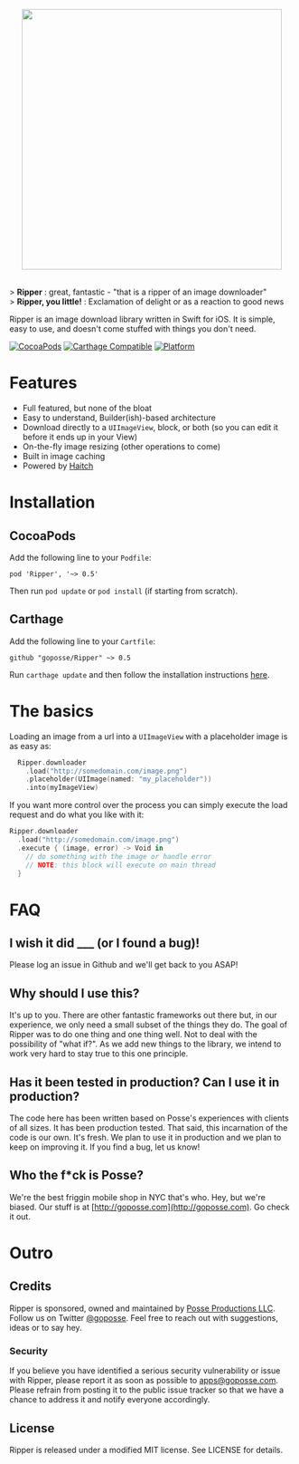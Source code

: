 <p/>
<p align="center">
<img src="https://raw.githubusercontent.com/goposse/ripper/assets/ripper_logo.png" align="center" width="460">
</p>
<br/>
> <b>Ripper</b> : great, fantastic - "that is a ripper of an image downloader"<br/>
> <b>Ripper, you little!</b> : Exclamation of delight or as a reaction to good news<br/>


Ripper is an image download library written in Swift for iOS. It is simple, easy to use, and doesn't come stuffed with things you don't need.

[![CocoaPods](https://img.shields.io/cocoapods/v/Ripper.svg?style=flat-square)](#)
[![Carthage Compatible](https://img.shields.io/badge/Carthage-compatible-4BC51D.svg?style=flat-square)](https://github.com/Carthage/Carthage)
[![Platform](https://img.shields.io/cocoapods/p/Ripper.svg?style=flat-square)](#)


# Features

- Full featured, but none of the bloat
- Easy to understand, Builder(ish)-based architecture
- Download directly to a `UIImageView`, block, or both (so you can edit it before it ends up in your View)
- On-the-fly image resizing (other operations to come)
- Built in image caching
- Powered by [Haitch](http://github.com/goposse/haitch)


# Installation

## CocoaPods

Add the following line to your `Podfile`:

`pod 'Ripper', '~> 0.5'`

Then run `pod update` or `pod install` (if starting from scratch).

## Carthage

Add the following line to your `Cartfile`:

`github "goposse/Ripper" ~> 0.5`

Run `carthage update` and then follow the installation instructions [here](https://github.com/Carthage/Carthage#adding-frameworks-to-an-application).


# The basics

Loading an image from a url into a `UIImageView` with a placeholder image is as easy as:

```swift
  Ripper.downloader
    .load("http://somedomain.com/image.png")
    .placeholder(UIImage(named: "my_placeholder"))
    .into(myImageView)
```

If you want more control over the process you can simply execute the load request and do what you like with it:

```swift
Ripper.downloader
  .load("http://somedomain.com/image.png")
  .execute { (image, error) -> Void in
    // do something with the image or handle error
    // NOTE: this block will execute on main thread  
  }
```


# FAQ

## I wish it did ___ (or I found a bug)!

Please log an issue in Github and we'll get back to you ASAP!

## Why should I use this?

It's up to you. There are other fantastic frameworks out there but, in our experience, we only need a small subset of the things they do. The goal of Ripper was to do one thing and one thing well. Not to deal with the possibility of "what if?". As we add new things to the library, we intend to work very hard to stay true to this one principle.

## Has it been tested in production? Can I use it in production?

The code here has been written based on Posse's experiences with clients of all sizes. It has been production tested. That said, this incarnation of the code is our own. It's fresh. We plan to use it in production and we plan to keep on improving it. If you find a bug, let us know!

## Who the f*ck is Posse?

We're the best friggin mobile shop in NYC that's who. Hey, but we're biased. Our stuff is at [http://goposse.com](http://goposse.com). Go check it out.

# Outro

## Credits

Ripper is sponsored, owned and maintained by [Posse Productions LLC](http://goposse.com). Follow us on Twitter [@goposse](https://twitter.com/goposse). Feel free to reach out with suggestions, ideas or to say hey.

### Security

If you believe you have identified a serious security vulnerability or issue with Ripper, please report it as soon as possible to apps@goposse.com. Please refrain from posting it to the public issue tracker so that we have a chance to address it and notify everyone accordingly.

## License

Ripper is released under a modified MIT license. See LICENSE for details.
